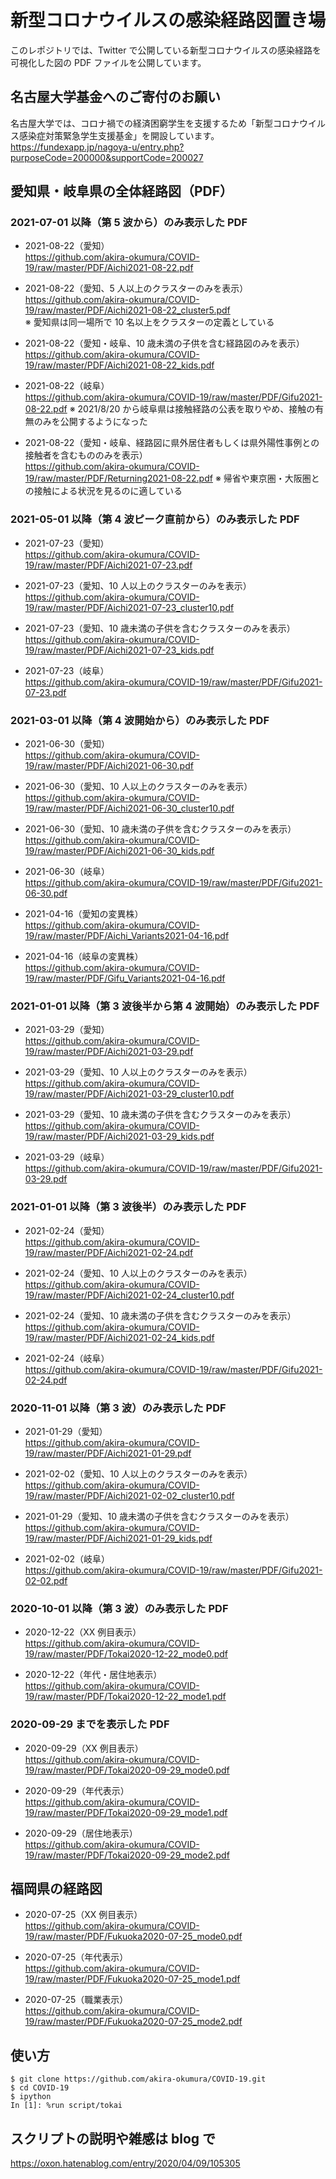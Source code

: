 # 新型コロナウイルスの感染経路図置き場

このレポジトリでは、Twitter で公開している新型コロナウイルスの感染経路を可視化した図の PDF ファイルを公開しています。

## 名古屋大学基金へのご寄付のお願い

名古屋大学では、コロナ禍での経済困窮学生を支援するため「新型コロナウイルス感染症対策緊急学生支援基金」を開設しています。
https://fundexapp.jp/nagoya-u/entry.php?purposeCode=200000&supportCode=200027

## 愛知県・岐阜県の全体経路図（PDF）

### 2021-07-01 以降（第 5 波から）のみ表示した PDF

- 2021-08-22（愛知）\
https://github.com/akira-okumura/COVID-19/raw/master/PDF/Aichi2021-08-22.pdf

- 2021-08-22（愛知、5 人以上のクラスターのみを表示）\
https://github.com/akira-okumura/COVID-19/raw/master/PDF/Aichi2021-08-22_cluster5.pdf \
※ 愛知県は同一場所で 10 名以上をクラスターの定義としている

- 2021-08-22（愛知・岐阜、10 歳未満の子供を含む経路図のみを表示）\
https://github.com/akira-okumura/COVID-19/raw/master/PDF/Aichi2021-08-22_kids.pdf

- 2021-08-22（岐阜）\
https://github.com/akira-okumura/COVID-19/raw/master/PDF/Gifu2021-08-22.pdf
※ 2021/8/20 から岐阜県は接触経路の公表を取りやめ、接触の有無のみを公開するようになった

- 2021-08-22（愛知・岐阜、経路図に県外居住者もしくは県外陽性事例との接触者を含むもののみを表示）\
https://github.com/akira-okumura/COVID-19/raw/master/PDF/Returning2021-08-22.pdf
※ 帰省や東京圏・大阪圏との接触による状況を見るのに適している

### 2021-05-01 以降（第 4 波ピーク直前から）のみ表示した PDF

- 2021-07-23（愛知）\
https://github.com/akira-okumura/COVID-19/raw/master/PDF/Aichi2021-07-23.pdf

- 2021-07-23（愛知、10 人以上のクラスターのみを表示）\
https://github.com/akira-okumura/COVID-19/raw/master/PDF/Aichi2021-07-23_cluster10.pdf

- 2021-07-23（愛知、10 歳未満の子供を含むクラスターのみを表示）\
https://github.com/akira-okumura/COVID-19/raw/master/PDF/Aichi2021-07-23_kids.pdf

- 2021-07-23（岐阜）\
https://github.com/akira-okumura/COVID-19/raw/master/PDF/Gifu2021-07-23.pdf

### 2021-03-01 以降（第 4 波開始から）のみ表示した PDF

- 2021-06-30（愛知）\
https://github.com/akira-okumura/COVID-19/raw/master/PDF/Aichi2021-06-30.pdf

- 2021-06-30（愛知、10 人以上のクラスターのみを表示）\
https://github.com/akira-okumura/COVID-19/raw/master/PDF/Aichi2021-06-30_cluster10.pdf

- 2021-06-30（愛知、10 歳未満の子供を含むクラスターのみを表示）\
https://github.com/akira-okumura/COVID-19/raw/master/PDF/Aichi2021-06-30_kids.pdf

- 2021-06-30（岐阜）\
https://github.com/akira-okumura/COVID-19/raw/master/PDF/Gifu2021-06-30.pdf

- 2021-04-16（愛知の変異株）\
https://github.com/akira-okumura/COVID-19/raw/master/PDF/Aichi_Variants2021-04-16.pdf

- 2021-04-16（岐阜の変異株）\
https://github.com/akira-okumura/COVID-19/raw/master/PDF/Gifu_Variants2021-04-16.pdf

### 2021-01-01 以降（第 3 波後半から第 4 波開始）のみ表示した PDF

- 2021-03-29（愛知）\
https://github.com/akira-okumura/COVID-19/raw/master/PDF/Aichi2021-03-29.pdf

- 2021-03-29（愛知、10 人以上のクラスターのみを表示）\
https://github.com/akira-okumura/COVID-19/raw/master/PDF/Aichi2021-03-29_cluster10.pdf

- 2021-03-29（愛知、10 歳未満の子供を含むクラスターのみを表示）\
https://github.com/akira-okumura/COVID-19/raw/master/PDF/Aichi2021-03-29_kids.pdf

- 2021-03-29（岐阜）\
https://github.com/akira-okumura/COVID-19/raw/master/PDF/Gifu2021-03-29.pdf

### 2021-01-01 以降（第 3 波後半）のみ表示した PDF

- 2021-02-24（愛知）\
https://github.com/akira-okumura/COVID-19/raw/master/PDF/Aichi2021-02-24.pdf

- 2021-02-24（愛知、10 人以上のクラスターのみを表示）\
https://github.com/akira-okumura/COVID-19/raw/master/PDF/Aichi2021-02-24_cluster10.pdf

- 2021-02-24（愛知、10 歳未満の子供を含むクラスターのみを表示）\
https://github.com/akira-okumura/COVID-19/raw/master/PDF/Aichi2021-02-24_kids.pdf

- 2021-02-24（岐阜）\
https://github.com/akira-okumura/COVID-19/raw/master/PDF/Gifu2021-02-24.pdf


### 2020-11-01 以降（第 3 波）のみ表示した PDF

- 2021-01-29（愛知）\
https://github.com/akira-okumura/COVID-19/raw/master/PDF/Aichi2021-01-29.pdf

- 2021-02-02（愛知、10 人以上のクラスターのみを表示）\
https://github.com/akira-okumura/COVID-19/raw/master/PDF/Aichi2021-02-02_cluster10.pdf

- 2021-01-29（愛知、10 歳未満の子供を含むクラスターのみを表示）\
https://github.com/akira-okumura/COVID-19/raw/master/PDF/Aichi2021-01-29_kids.pdf

- 2021-02-02（岐阜）\
https://github.com/akira-okumura/COVID-19/raw/master/PDF/Gifu2021-02-02.pdf

### 2020-10-01 以降（第 3 波）のみ表示した PDF

- 2020-12-22（XX 例目表示）\
https://github.com/akira-okumura/COVID-19/raw/master/PDF/Tokai2020-12-22_mode0.pdf

- 2020-12-22（年代・居住地表示）\
https://github.com/akira-okumura/COVID-19/raw/master/PDF/Tokai2020-12-22_mode1.pdf

### 2020-09-29 までを表示した PDF

- 2020-09-29（XX 例目表示）\
https://github.com/akira-okumura/COVID-19/raw/master/PDF/Tokai2020-09-29_mode0.pdf

- 2020-09-29（年代表示）\
https://github.com/akira-okumura/COVID-19/raw/master/PDF/Tokai2020-09-29_mode1.pdf

- 2020-09-29（居住地表示）\
https://github.com/akira-okumura/COVID-19/raw/master/PDF/Tokai2020-09-29_mode2.pdf

## 福岡県の経路図

- 2020-07-25（XX 例目表示）\
https://github.com/akira-okumura/COVID-19/raw/master/PDF/Fukuoka2020-07-25_mode0.pdf

- 2020-07-25（年代表示）\
https://github.com/akira-okumura/COVID-19/raw/master/PDF/Fukuoka2020-07-25_mode1.pdf

- 2020-07-25（職業表示）\
https://github.com/akira-okumura/COVID-19/raw/master/PDF/Fukuoka2020-07-25_mode2.pdf

## 使い方
```
$ git clone https://github.com/akira-okumura/COVID-19.git
$ cd COVID-19
$ ipython
In [1]: %run script/tokai
```

## スクリプトの説明や雑感は blog で

https://oxon.hatenablog.com/entry/2020/04/09/105305
